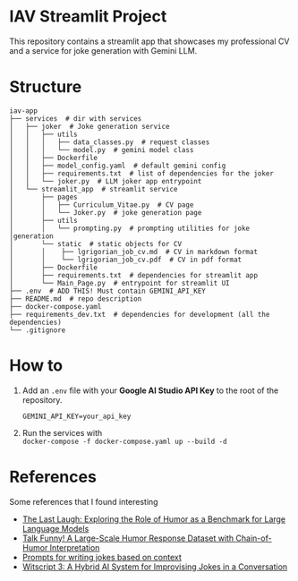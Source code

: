# IAV Streamlit Project

This repository contains a streamlit app that showcases my professional CV and a service for joke generation with Gemini LLM.

# Structure
```
iav-app
├── services  # dir with services
│   ├── joker  # Joke generation service
│   │   ├── utils
│   │   │   ├── data_classes.py  # request classes
│   │   │   └── model.py  # gemini model class
│   │   ├── Dockerfile
│   │   ├── model_config.yaml  # default gemini config
│   │   ├── requirements.txt  # list of dependencies for the joker
│   │   └── joker.py  # LLM joker app entrypoint      
│   └── streamlit_app  # streamlit service
│       ├── pages
│       │   ├── Curriculum_Vitae.py  # CV page
│       │   └── Joker.py  # joke generation page
│       ├── utils
│       │   └── prompting.py  # prompting utilities for joke │generation     
│       └── static  # static objects for CV
│       │    ├── lgrigorian_job_cv.md  # CV in markdown format
│       │    └── lgrigorian_job_cv.pdf  # CV in pdf format
│       ├── Dockerfile
│       ├── requirements.txt  # dependencies for streamlit app               
│       └── Main_Page.py  # entrypoint for streamlit UI
├── .env  # ADD THIS! Must contain GEMINI_API_KEY
├── README.md  # repo description               
├── docker-compose.yaml
├── requirements_dev.txt  # dependencies for development (all the dependencies)
└── .gitignore              
```

# How to


1. Add an ```.env``` file with your **Google AI Studio API Key** to the root of the repository.

    ```GEMINI_API_KEY=your_api_key```

2. Run the services with\
```docker-compose -f docker-compose.yaml up --build -d```


# References

Some references that I found interesting

* [The Last Laugh: Exploring the Role of Humor as a Benchmark for Large Language Models](https://www.finn-group.com/post/the-last-laugh-exploring-the-role-of-humor-as-a-benchmark-for-large-language-models)
* [Talk Funny! A Large-Scale Humor Response Dataset with Chain-of-Humor
Interpretation](https://ojs.aaai.org/index.php/AAAI/article/view/29736/31266)
* [Prompts for writing jokes based on context](https://www.reddit.com/r/PromptEngineering/comments/178tryd/prompts_for_writing_jokes_based_on_context/)
* [Witscript 3: A Hybrid AI System for Improvising Jokes in a Conversation](https://arxiv.org/pdf/2301.02695)